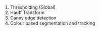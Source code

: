 1. Thresholding (Global)
2. Hauff Transform
3. Canny edge detection
4. Colour based segmentation and tracking
